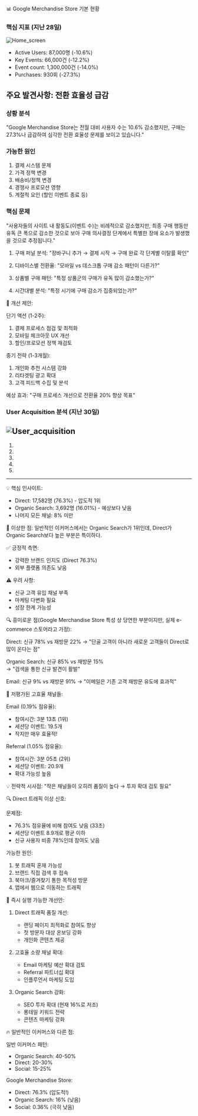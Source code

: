 📊 Google Merchandise Store 기본 현황

### 핵심 지표 (지난 28일)
![Home_screen](https://github.com/user-attachments/assets/e24f2fb7-ff64-4b11-af5e-786c7b76d7e9)

- Active Users: 87,000명 (-10.6%)
- Key Events: 66,000건 (-12.2%)
- Event count: 1,300,000건 (-14.0%)  
- Purchases: 930회 (-27.3%)

## 주요 발견사항: 전환 효율성 급감

### 상황 분석
"Google Merchandise Store는 전월 대비 사용자 수는 10.6% 감소했지만, 
구매는 27.3%나 급감하여 심각한 전환 효율성 문제를 보이고 있습니다."

### 가능한 원인
1. 결제 시스템 문제
2. 가격 정책 변경
3. 배송비/정책 변경  
4. 경쟁사 프로모션 영향
5. 계절적 요인 (할인 이벤트 종료 등)

### 핵심 문제
"사용자들의 사이트 내 활동도(이벤트 수)는 비례적으로 감소했지만, 
최종 구매 행동만 유독 큰 폭으로 감소한 것으로 보아 
구매 의사결정 단계에서 특별한 장애 요소가 발생했을 것으로 추정됩니다."

1. 구매 퍼널 분석:
   "장바구니 추가 → 결제 시작 → 구매 완료 각 단계별 이탈률 확인"

2. 디바이스별 전환율:
   "모바일 vs 데스크톱 구매 감소 패턴이 다른가?"

3. 상품별 구매 패턴:
   "특정 상품군의 구매가 유독 많이 감소했는가?"

4. 시간대별 분석:
   "특정 시기에 구매 감소가 집중되었는가?"

🚀 개선 제안:

단기 액션 (1-2주):
1. 결제 프로세스 점검 및 최적화
2. 모바일 체크아웃 UX 개선
3. 할인/프로모션 정책 재검토

중기 전략 (1-3개월):
1. 개인화 추천 시스템 강화
2. 리타겟팅 광고 확대
3. 고객 피드백 수집 및 분석

예상 효과:
"구매 프로세스 개선으로 전환율 20% 향상 목표"

### User Acquisition 분석 (지난 30일)
![User_acquisition](https://github.com/user-attachments/assets/59aaedd4-83e6-4e18-946b-5e6248ca43e6)
---
1. [Direct]: 17,582명 (76.26%)
2. [Oragnic Search]: 3,692명 (16.01%)  
3. [Unassigned]: 685명 (2.97%)
4. [Cross-network]: 609명 (2.64%)
5. [Paid Search]: 561X명 (2.43%)
---
💡 핵심 인사이트:
- Direct: 17,582명 (76.3%) - 압도적 1위
- Organic Search: 3,692명 (16.01%) - 예상보다 낮음
- 나머지 모든 채널: 8% 미만

🤔 이상한 점:
일반적인 이커머스에서는 Organic Search가 1위인데, 
Direct가 Organic Search보다 높은 부분은 특이하다.

✅ 긍정적 측면:
- 강력한 브랜드 인지도 (Direct 76.3%)
- 외부 플랫폼 의존도 낮음

⚠️ 우려 사항:
- 신규 고객 유입 채널 부족
- 마케팅 다변화 필요
- 성장 한계 가능성

🔍 흥미로운 점(Google Merchandise Store 특성 상 당연한 부분이지만, 실제 e-commerce 스토어라고 가정):

Direct: 신규 78% vs 재방문 22%
→ "단골 고객이 아니라 새로운 고객들이 Direct로 많이 온다는 점"

Organic Search: 신규 85% vs 재방문 15%  
→ "검색을 통한 신규 발견이 활발"

Email: 신규 9% vs 재방문 91%
→ "이메일은 기존 고객 재방문 유도에 효과적"

💎 저평가된 고효율 채널들:

Email (0.19% 점유율):
- 참여시간: 3분 13초 (1위)
- 세션당 이벤트: 19.5개
- 작지만 매우 효율적!

Referral (1.05% 점유율):
- 참여시간: 3분 05초 (2위)  
- 세션당 이벤트: 20.9개
- 확대 가능성 높음

💡 전략적 시사점:
"작은 채널들이 오히려 품질이 높다 
→ 투자 확대 검토 필요"

🔍 Direct 트래픽 이상 신호:

문제점:
- 76.3% 점유율에 비해 참여도 낮음 (33초)
- 세션당 이벤트 8.9개로 평균 이하
- 신규 사용자 비중 78%인데 참여도 낮음

가능한 원인:
1. 봇 트래픽 혼재 가능성
2. 브랜드 직접 검색 후 접속
3. 북마크/즐겨찾기 통한 목적성 방문
4. 앱에서 웹으로 이동하는 트래픽

🚀 즉시 실행 가능한 개선안:

1. Direct 트래픽 품질 개선:
   - 랜딩 페이지 최적화로 참여도 향상
   - 첫 방문자 대상 온보딩 강화
   - 개인화 콘텐츠 제공

2. 고효율 소량 채널 확대:
   - Email 마케팅 예산 확대 검토
   - Referral 파트너십 확대
   - 인플루언서 마케팅 도입

3. Organic Search 강화:
   - SEO 투자 확대 (현재 16%로 저조)
   - 롱테일 키워드 전략
   - 콘텐츠 마케팅 강화

🔥 일반적인 이커머스와 다른 점:

일반 이커머스 패턴:
- Organic Search: 40-50%
- Direct: 20-30%
- Social: 15-25%

Google Merchandise Store:
- Direct: 76.3% (압도적!)
- Organic Search: 16% (낮음)
- Social: 0.36% (극히 낮음)
